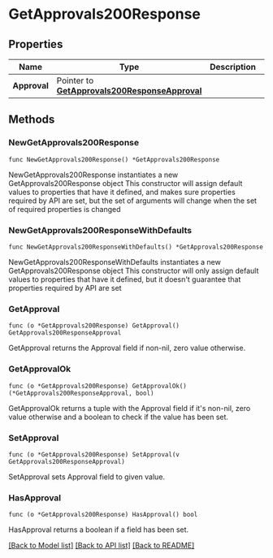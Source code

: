 # GetApprovals200Response

## Properties

Name | Type | Description | Notes
------------ | ------------- | ------------- | -------------
**Approval** | Pointer to [**GetApprovals200ResponseApproval**](GetApprovals200ResponseApproval.md) |  | [optional] 

## Methods

### NewGetApprovals200Response

`func NewGetApprovals200Response() *GetApprovals200Response`

NewGetApprovals200Response instantiates a new GetApprovals200Response object
This constructor will assign default values to properties that have it defined,
and makes sure properties required by API are set, but the set of arguments
will change when the set of required properties is changed

### NewGetApprovals200ResponseWithDefaults

`func NewGetApprovals200ResponseWithDefaults() *GetApprovals200Response`

NewGetApprovals200ResponseWithDefaults instantiates a new GetApprovals200Response object
This constructor will only assign default values to properties that have it defined,
but it doesn't guarantee that properties required by API are set

### GetApproval

`func (o *GetApprovals200Response) GetApproval() GetApprovals200ResponseApproval`

GetApproval returns the Approval field if non-nil, zero value otherwise.

### GetApprovalOk

`func (o *GetApprovals200Response) GetApprovalOk() (*GetApprovals200ResponseApproval, bool)`

GetApprovalOk returns a tuple with the Approval field if it's non-nil, zero value otherwise
and a boolean to check if the value has been set.

### SetApproval

`func (o *GetApprovals200Response) SetApproval(v GetApprovals200ResponseApproval)`

SetApproval sets Approval field to given value.

### HasApproval

`func (o *GetApprovals200Response) HasApproval() bool`

HasApproval returns a boolean if a field has been set.


[[Back to Model list]](../README.md#documentation-for-models) [[Back to API list]](../README.md#documentation-for-api-endpoints) [[Back to README]](../README.md)


